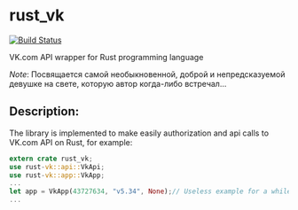 # rust\_vk

[![Build Status](https://travis-ci.org/AlexTalker/rust-vk.svg?branch=master)](https://travis-ci.org/AlexTalker/rust-vk)

VK.com API wrapper for Rust programming language

_Note_: Посвящается самой необыкновенной, доброй и непредсказуемой девушке на свете, которую автор когда-либо встречал...

## Description:

The library is implemented to make easily authorization and api calls to VK.com API on Rust, for example: 

```rust
extern crate rust_vk;
use rust-vk::api::VkApi;
use rust-vk::app::VkApp;
...
let app = VkApp(43727634, "v5.34", None);// Useless example for a while :)
...

```
